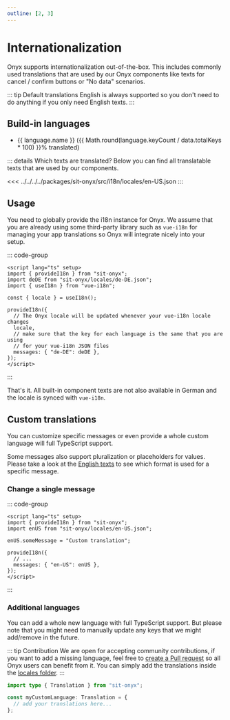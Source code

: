 ```yaml
---
outline: [2, 3]
---
```


<script lang="ts" setup>
import { data } from './languages.data';
</script>

# Internationalization

Onyx supports internationalization out-of-the-box. This includes commonly used translations
that are used by our Onyx components like texts for cancel / confirm buttons or "No data" scenarios.

::: tip Default translations
English is always supported so you don't need to do anything if you only need English texts.
:::

## Build-in languages

<ul>
  <li v-for="language in data.languages" :key="language">
    {{ language.name }} ({{ Math.round(language.keyCount / data.totalKeys * 100) }}% translated)
  </li>
</ul>

::: details Which texts are translated?
Below you can find all translatable texts that are used by our components.

<<< ../../../../packages/sit-onyx/src/i18n/locales/en-US.json
:::

## Usage

You need to globally provide the i18n instance for Onyx. We assume that you are already using some third-party library such as `vue-i18n`
for managing your app translations so Onyx will integrate nicely into your setup.

::: code-group

```vue [App.vue]
<script lang="ts" setup>
import { provideI18n } from "sit-onyx";
import deDE from "sit-onyx/locales/de-DE.json";
import { useI18n } from "vue-i18n";

const { locale } = useI18n();

provideI18n({
  // The Onyx locale will be updated whenever your vue-i18n locale changes
  locale,
  // make sure that the key for each language is the same that you are using
  // for your vue-i18n JSON files
  messages: { "de-DE": deDE },
});
</script>
```

:::

That's it. All built-in component texts are not also available in German and the locale is synced with `vue-i18n`.

## Custom translations

You can customize specific messages or even provide a whole custom language will full TypeScript support.

Some messages also support pluralization or placeholders for values. Please take a look at the [English texts](#build-in-languages) to see which format is used for a specific message.

### Change a single message

::: code-group

```vue [App.vue]
<script lang="ts" setup>
import { provideI18n } from "sit-onyx";
import enUS from "sit-onyx/locales/en-US.json";

enUS.someMessage = "Custom translation";

provideI18n({
  // ...
  messages: { "en-US": enUS },
});
</script>
```

:::

### Additional languages

You can add a whole new language with full TypeScript support. But please note that you might need to manually update any keys that we might add/remove in the future.

::: tip Contribution
We are open for accepting community contributions, if you want to add a missing language, feel free to [create a Pull request](https://github.com/SchwarzIT/onyx/pulls) so all Onyx users can benefit from it.
You can simply add the translations inside the [locales folder](https://github.com/SchwarzIT/onyx/tree/main/packages/sit-onyx/src/i18n/locales).
:::

```ts [Using TypeScript]
import type { Translation } from "sit-onyx";

const myCustomLanguage: Translation = {
  // add your translations here...
};
```
